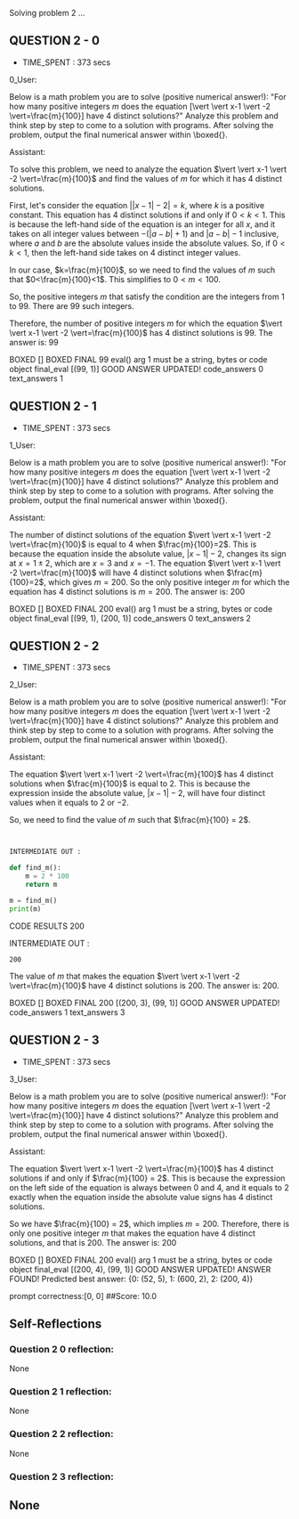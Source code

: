 Solving problem 2 ...



## QUESTION 2 - 0 
- TIME_SPENT : 373 secs

0_User:

Below is a math problem you are to solve (positive numerical answer!):
"For how many positive integers $m$ does the equation \[\vert \vert x-1 \vert -2 \vert=\frac{m}{100}\] have $4$ distinct solutions?"
Analyze this problem and think step by step to come to a solution with programs. After solving the problem, output the final numerical answer within \boxed{}.

Assistant:

 To solve this problem, we need to analyze the equation $\vert \vert x-1 \vert -2 \vert=\frac{m}{100}$ and find the values of $m$ for which it has $4$ distinct solutions.

First, let's consider the equation $\vert \vert x-1 \vert -2 \vert=k$, where $k$ is a positive constant. This equation has $4$ distinct solutions if and only if $0<k<1$. This is because the left-hand side of the equation is an integer for all $x$, and it takes on all integer values between $-(|a-b|+1)$ and $|a-b|-1$ inclusive, where $a$ and $b$ are the absolute values inside the absolute values. So, if $0<k<1$, then the left-hand side takes on $4$ distinct integer values.

In our case, $k=\frac{m}{100}$, so we need to find the values of $m$ such that $0<\frac{m}{100}<1$. This simplifies to $0<m<100$.

So, the positive integers $m$ that satisfy the condition are the integers from $1$ to $99$. There are $99$ such integers.

Therefore, the number of positive integers $m$ for which the equation $\vert \vert x-1 \vert -2 \vert=\frac{m}{100}$ has $4$ distinct solutions is $99$. The answer is: $99$

BOXED []
BOXED FINAL 99
eval() arg 1 must be a string, bytes or code object final_eval
[(99, 1)]
GOOD ANSWER UPDATED!
code_answers 0 text_answers 1



## QUESTION 2 - 1 
- TIME_SPENT : 373 secs

1_User:

Below is a math problem you are to solve (positive numerical answer!):
"For how many positive integers $m$ does the equation \[\vert \vert x-1 \vert -2 \vert=\frac{m}{100}\] have $4$ distinct solutions?"
Analyze this problem and think step by step to come to a solution with programs. After solving the problem, output the final numerical answer within \boxed{}.

Assistant:

 The number of distinct solutions of the equation $\vert \vert x-1 \vert -2 \vert=\frac{m}{100}$ is equal to 4 when $\frac{m}{100}=2$. This is because the equation inside the absolute value, $\vert x-1 \vert -2$, changes its sign at $x=1 \pm 2$, which are $x=3$ and $x=-1$. The equation $\vert \vert x-1 \vert -2 \vert=\frac{m}{100}$ will have 4 distinct solutions when $\frac{m}{100}=2$, which gives $m=200$. So the only positive integer $m$ for which the equation has 4 distinct solutions is $m=200$. The answer is: $200$

BOXED []
BOXED FINAL 200
eval() arg 1 must be a string, bytes or code object final_eval
[(99, 1), (200, 1)]
code_answers 0 text_answers 2



## QUESTION 2 - 2 
- TIME_SPENT : 373 secs

2_User:

Below is a math problem you are to solve (positive numerical answer!):
"For how many positive integers $m$ does the equation \[\vert \vert x-1 \vert -2 \vert=\frac{m}{100}\] have $4$ distinct solutions?"
Analyze this problem and think step by step to come to a solution with programs. After solving the problem, output the final numerical answer within \boxed{}.

Assistant:

 The equation $\vert \vert x-1 \vert -2 \vert=\frac{m}{100}$ has $4$ distinct solutions when $\frac{m}{100}$ is equal to $2$. This is because the expression inside the absolute value, $\vert x-1 \vert -2$, will have four distinct values when it equals to $2$ or $-2$. 

So, we need to find the value of $m$ such that $\frac{m}{100} = 2$. 

```python


INTERMEDIATE OUT :

def find_m():
    m = 2 * 100
    return m

m = find_m()
print(m)
```

CODE RESULTS 200

INTERMEDIATE OUT :
```output
200
```
The value of $m$ that makes the equation $\vert \vert x-1 \vert -2 \vert=\frac{m}{100}$ have $4$ distinct solutions is $200$. The answer is: $200$.

BOXED []
BOXED FINAL 200
[(200, 3), (99, 1)]
GOOD ANSWER UPDATED!
code_answers 1 text_answers 3



## QUESTION 2 - 3 
- TIME_SPENT : 373 secs

3_User:

Below is a math problem you are to solve (positive numerical answer!):
"For how many positive integers $m$ does the equation \[\vert \vert x-1 \vert -2 \vert=\frac{m}{100}\] have $4$ distinct solutions?"
Analyze this problem and think step by step to come to a solution with programs. After solving the problem, output the final numerical answer within \boxed{}.

Assistant:

 The equation $\vert \vert x-1 \vert -2 \vert=\frac{m}{100}$ has $4$ distinct solutions if and only if $\frac{m}{100} = 2$. This is because the expression on the left side of the equation is always between $0$ and $4$, and it equals to $2$ exactly when the equation inside the absolute value signs has $4$ distinct solutions.

So we have $\frac{m}{100} = 2$, which implies $m = 200$. Therefore, there is only one positive integer $m$ that makes the equation have $4$ distinct solutions, and that is $200$. The answer is: $200$

BOXED []
BOXED FINAL 200
eval() arg 1 must be a string, bytes or code object final_eval
[(200, 4), (99, 1)]
GOOD ANSWER UPDATED!
ANSWER FOUND!
Predicted best answer: {0: (52, 5), 1: (600, 2), 2: (200, 4)}

prompt correctness:[0, 0]
##Score: 10.0

## Self-Reflections

### Question 2 0 reflection:
None
### Question 2 1 reflection:
None
### Question 2 2 reflection:
None
### Question 2 3 reflection:
None
---
